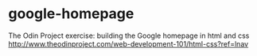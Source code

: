 # google-homepage
The Odin Project exercise: building the Google homepage in html and css
http://www.theodinproject.com/web-development-101/html-css?ref=lnav

